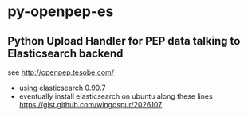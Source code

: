 py-openpep-es
=============

Python Upload Handler for PEP data talking to Elasticsearch backend
-------------------------------------------------------------------

see http://openpep.tesobe.com/

- using elasticsearch 0.90.7
- eventually install elasticsearch on ubuntu along these lines https://gist.github.com/wingdspur/2026107

